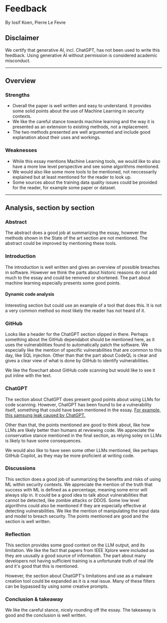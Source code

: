 # Feedback

By Iosif Koen, Pierre Le Fevre

## Disclaimer
We certify that generative AI, incl. ChatGPT, has not been used to write this feedback. Using generative AI without permission is considered academic misconduct.

---
## Overview
### Strengths
- Overall the paper is well written and easy to understand. It provides some solid points about the use of Machine Learning in security contexts. 
- We like the careful stance towards machine learning and the way it is presented as an extension to existing methods, not a replacement.
- The two methods presented are well argumented and include good explanation about their uses and workings.

### Weaknesses
- While this essay mentions Machine Learning tools, we would like to also have a more low level perspective and see some algorithms mentioned.
- We would also like some more tools to be mentioned, not neccessarily explained but at least mentioned for the reader to look up.
- Some sources about the training data quality issues could be provided for the reader, for example some paper or dataset.

---

## Analysis, section by section
### Abstract
The abstract does a good job at summarizing the essay, however the methods shown in the State of the art section are not mentioned. The abstract could be improved by mentioning these tools.

### Introduction
The introduction is well written and gives an overview of possible breaches in software. However we think the parts about historic reasons do not add much to the essay and could be removed or shortened. The part about machine learning especially presents some good points.

#### Dynamic code analysis
Interesting section but could use an example of a tool that does this. It is not a very common method so most likely the reader has not heard of it.

### GitHub
Looks like a header for the ChatGPT section slipped in there. Perhaps something about the GitHub dependabot should be mentioned here, as it uses the vulnerabilities found to automatically patch the software. We especially like the mention of specific vulnerabilities that are common to this day, like SQL injection. Other than that the part about CodeQL is clear and gives a clear view of what is done by GitHub to identify vulnerabilities.

We like the flowchart about GitHub code scanning but would like to see it put inline with the text.

### ChatGPT
The section about ChatGPT does present good points about using LLMs for code scanning. However, ChatGPT has been found to be a vulnerability itself, something that could have been mentioned in the essay.
[For example, this samsung leak caused by ChatGPT.](https://www.techradar.com/news/samsung-workers-leaked-company-secrets-by-using-chatgpt)

Other than that, the points mentioned are good to think about, like how LLMs are likely better than humans at reviewing code. We appreciate the conservative stance mentioned in the final section, as relying soley on LLMs is likely to have some consequences. 

We would also like to have seen some other LLMs mentioned, like perhaps GitHub Copilot, as they may be more proficient at writing code. 

### Discussions
This section does a good job of summarizing the benefits and risks of using ML within security contexts. We appreciate the mention of the truth that success with ML is defined as a percentage, meaning some error will always slip in. It could be a good idea to talk about vulnerabilities that cannot be detected, like zombie attacks or DDOS. Some low level algorithms could also be mentioned if they are especially effective at detecting vulnerabilities. We like the mention of manipulating the input data and model to breach security. The points mentioned are good and the section is well written.

### Reflection
This section provides some good context on the LLM output, and its limitation. We like the fact that papers from IEEE Xplore were included as they are ususally a good source of information. The part about many developers not having sufficient training is a unfortunate truth of real life and it's good that this is mentioned.

However, the section about ChatGPT's limitations and use as a malware creation tool could be expanded as it is a real issue. Many of these filters can be bypassed by using some creative prompts. 

### Conclusion & takeaway
We like the careful stance, nicely rounding off the essay. The takeaway is good and the conclusion is well written.


